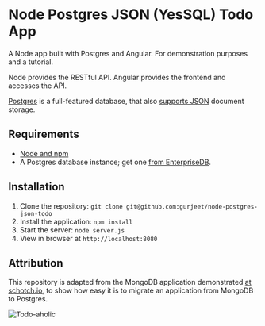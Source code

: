 # Node Postgres JSON (YesSQL) Todo App

A Node app built with Postgres and Angular. For demonstration purposes and a tutorial.

Node provides the RESTful API. Angular provides the frontend and accesses the API.

[Postgres] is a full-featured database, that also [supports JSON] document storage.

[Postgres]: http://bit.ly/Postgres
[supports JSON]: http://bit.ly/Postgres-JSON

## Requirements

- [Node and npm](http://nodejs.org)
- A Postgres database instance; get one [from EnterpriseDB].

[from EnterpriseDB]: http://bit.ly/EDB-Postgres

## Installation

1. Clone the repository: `git clone git@github.com:gurjeet/node-postgres-json-todo`
2. Install the application: `npm install`
3. Start the server: `node server.js`
4. View in browser at `http://localhost:8080`

## Attribution

This repository is adapted from the MongoDB application demonstrated [at schotch.io],
to show how easy it is to migrate an application from MongoDB to Postgres.

[at schotch.io]: http://bit.ly/Scotch-MEAN-Tutorial

![Todo-aholic](http://i.imgur.com/ikyqgrn.png)
